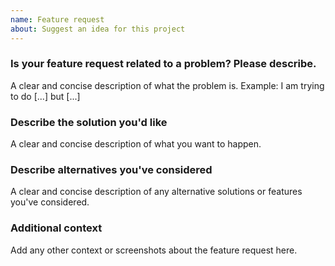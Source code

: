 ```yaml
---
name: Feature request
about: Suggest an idea for this project
---
```


### Is your feature request related to a problem? Please describe.
A clear and concise description of what the problem is.
Example: I am trying to do [...] but [...]

### Describe the solution you'd like
A clear and concise description of what you want to happen.

### Describe alternatives you've considered
A clear and concise description of any alternative solutions or features you've considered.

### Additional context
Add any other context or screenshots about the feature request here.
